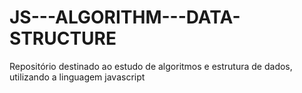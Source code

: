 # JS---ALGORITHM---DATA-STRUCTURE
Repositório destinado ao estudo de algoritmos e estrutura de dados, utilizando a linguagem javascript 
